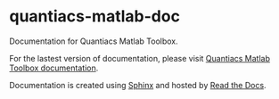 # quantiacs-matlab-doc
Documentation for Quantiacs Matlab Toolbox.

For the lastest version of documentation, please visit [Quantiacs Matlab Toolbox documentation](http://quantiacs-matlab-toolbox-documentation.readthedocs.io/en/latest/).

Documentation is created using [Sphinx](http://www.sphinx-doc.org/en/stable/) and hosted by [Read the Docs](https://readthedocs.org/).
